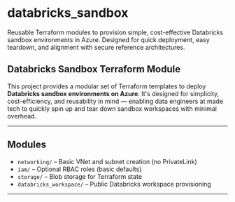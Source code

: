 # databricks_sandbox
Reusable Terraform modules to provision simple, cost-effective Databricks sandbox environments in Azure. Designed for quick deployment, easy teardown, and alignment with secure reference architectures.

## Databricks Sandbox Terraform Module

This project provides a modular set of Terraform templates to deploy **Databricks sandbox environments on Azure**. It's designed for simplicity, cost-efficiency, and reusability in mind — enabling data engineers at made tech to quickly spin up and tear down sandbox workspaces with minimal overhead.

---

## Modules

- `networking/` – Basic VNet and subnet creation (no PrivateLink)
- `iam/` – Optional RBAC roles (basic defaults)
- `storage/` – Blob storage for Terraform state
- `databricks_workspace/` – Public Databricks workspace provisioning

---


